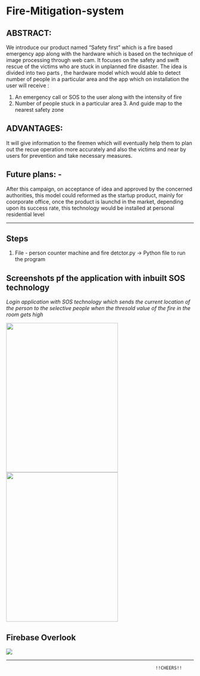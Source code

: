 # Fire-Mitigation-system

## ABSTRACT:

We introduce our product named “Safety first” which is a fire based emergency app along with the hardware which is 
based on the technique of image processing through web cam.
It focuses on the safety and swift rescue of the victims who are stuck in unplanned fire disaster. 
The idea is divided into two parts , the hardware model which would able to detect number of people
in a particular area and the app which on installation the user will receive : 
1. An emergency call or SOS to the user along with the intensity of fire 
2. Number of people stuck in a particular area 3. And guide map to the nearest safety zone

## ADVANTAGES:

It will give information to the firemen which will eventually help them to plan out the recue operation more accurately 
and also the victims and near by users for prevention and take necessary measures.

## Future plans: -

After this campaign, on acceptance of idea and approved by the concerned authorities,
this model could reformed as the startup product, mainly for coorporate office, once the product is launchd in the market, 
depending upon its success rate, this technology would be installed at personal residential level

************************************************************************************************************************************
## Steps
1) File - person counter machine and fire detctor.py -> Python file to run the program

## Screenshots pf the application with inbuilt SOS technology

*Login application with SOS technology which sends the current location of the person to the selective people when the thresold value of the fire in the room gets high* 

<img src="https://github.com/rahilarora07/Fire-Mitigation-system-Hadware-and-software/blob/master/Hardware/Login%20page%20with%20firebase%20authentication.jpeg" width="300" height="400"/>                                                                                  <img src="https://github.com/rahilarora07/Fire-Mitigation-system-Hadware-and-software/blob/master/Hardware/App-in%20page.jpeg" width="300" height="400" />

## Firebase Overlook
![](https://github.com/rahilarora07/Fire-Mitigation-system-Hadware-and-software/blob/master/Hardware/Firebase%20image.JPG)
*************************************************************************************************************************************

                                                            !!CHEERS!!
 
